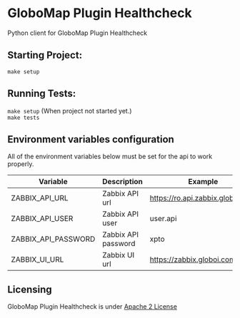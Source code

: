# GloboMap Plugin Healthcheck

Python client for GloboMap Plugin Healthcheck

## Starting Project:

` make setup `

## Running Tests:

` make setup ` (When project not started yet.)<br>
` make tests `

## Environment variables configuration

All of the environment variables below must be set for the api to work properly.

| Variable                           |  Description                  | Example                          |
|------------------------------------|-------------------------------|----------------------------------|
| ZABBIX_API_URL                     | Zabbix API url                | https://ro.api.zabbix.globoi.com |
| ZABBIX_API_USER                    | Zabbix API user               | user.api                         |
| ZABBIX_API_PASSWORD                | Zabbix API password           | xpto                             |
| ZABBIX_UI_URL                      | Zabbix UI url                 | https://zabbix.globoi.com        |


## Licensing

GloboMap Plugin Healthcheck is under [Apache 2 License](./LICENSE)
